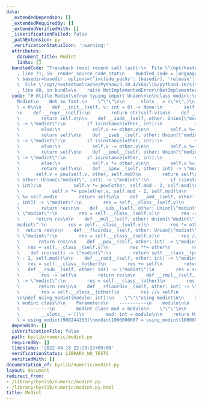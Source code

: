 ```yaml
---
data:
  _extendedDependsOn: []
  _extendedRequiredBy: []
  _extendedVerifiedWith: []
  _isVerificationFailed: false
  _pathExtension: py
  _verificationStatusIcon: ':warning:'
  attributes:
    document_title: Modint
    links: []
  bundledCode: "Traceback (most recent call last):\n  File \"/opt/hostedtoolcache/Python/3.10.4/x64/lib/python3.10/site-packages/onlinejudge_verify/documentation/build.py\"\
    , line 71, in _render_source_code_stat\n    bundled_code = language.bundle(stat.path,\
    \ basedir=basedir, options={'include_paths': [basedir], 'release': True}).decode()\n\
    \  File \"/opt/hostedtoolcache/Python/3.10.4/x64/lib/python3.10/site-packages/onlinejudge_verify/languages/python.py\"\
    , line 80, in bundle\n    raise NotImplementedError\nNotImplementedError\n"
  code: "# @title Modint\nfrom typing import Union\n\n\nclass modint:\n    \"\"\"\
    Modint\n    Not so fast.\n    \"\"\"\n\n    __slots__ = (\"v\",)\n    mod: int\
    \ = 0\n\n    def __init__(self, v: int = 0) -> None:\n        self.v = v % self.mod\n\
    \n    def __repr__(self):\n        return str(self.v)\n\n    def __index__(self):\n\
    \        return self.v\n\n    def __iadd__(self, other: Union[\"modint\", int])\
    \ -> \"modint\":\n        if isinstance(other, int):\n            self.v += other\n\
    \        else:\n            self.v += other.v\n\n        self.v %= self.mod\n\
    \        return self\n\n    def __isub__(self, other: Union[\"modint\", int])\
    \ -> \"modint\":\n        if isinstance(other, int):\n            self.v -= other\n\
    \        else:\n            self.v -= other.v\n\n        self.v %= self.mod\n\
    \        return self\n\n    def __imul__(self, other: Union[\"modint\", int])\
    \ -> \"modint\":\n        if isinstance(other, int):\n            self.v *= other\n\
    \        else:\n            self.v *= other.v\n\n        self.v %= self.mod\n\
    \        return self\n\n    def __ipow__(self, other: int) -> \"modint\":\n  \
    \      self.v = pow(self.v, other, self.mod)\n        return self\n\n    def __ifloordiv__(self,\
    \ other: Union[\"modint\", int]) -> \"modint\":\n        if isinstance(other,\
    \ int):\n            self.v *= pow(other, self.mod - 2, self.mod)\n        else:\n\
    \            self.v *= pow(other.v, self.mod - 2, self.mod)\n\n        self.v\
    \ %= self.mod\n        return self\n\n    def __add__(self, other: Union[\"modint\"\
    , int]) -> \"modint\":\n        res = self.__class__(self.v)\n        res += other\n\
    \        return res\n\n    def __sub__(self, other: Union[\"modint\", int]) ->\
    \ \"modint\":\n        res = self.__class__(self.v)\n        res -= other\n  \
    \      return res\n\n    def __mul__(self, other: Union[\"modint\", int]) -> \"\
    modint\":\n        res = self.__class__(self.v)\n        res *= other\n      \
    \  return res\n\n    def __floordiv__(self, other: Union[\"modint\", int]) ->\
    \ \"modint\":\n        res = self.__class__(self.v)\n        res //= other\n \
    \       return res\n\n    def __pow__(self, other: int) -> \"modint\":\n     \
    \   res = self.__class__(self.v)\n        res **= other\n        return res\n\n\
    \    def inv(self) -> \"modint\":\n        return self.__class__(pow(self.v, self.mod\
    \ - 2, self.mod))\n\n    def __radd__(self, other: int) -> \"modint\":\n     \
    \   res = self.__class__(other)\n        res += self\n        return res\n\n \
    \   def __rsub__(self, other: int) -> \"modint\":\n        res = self.__class__(other)\n\
    \        res -= self\n        return res\n\n    def __rmul__(self, other: int)\
    \ -> \"modint\":\n        res = self.__class__(other)\n        res *= self\n \
    \       return res\n\n    def __rfloordiv__(self, other: int) -> \"modint\":\n\
    \        res = self.__class__(other)\n        res //= self\n        return res\n\
    \n\ndef using_modint(modulo: int):\n    \"\"\"using modint\n\n    set modulo to\
    \ modint class\n\n    Parameters\n    ----------\n    modulo\n\n    Returns\n\
    \    -------\n        modint class mod = modulo\n    \"\"\"\n\n    class Mint(modint):\n\
    \        __slots__ = ()\n        mod: int = modulo\n\n    return Mint\n\n\nmodint998244353\
    \ = using_modint(998244353)\nmodint1000000007 = using_modint(1000000007)\n"
  dependsOn: []
  isVerificationFile: false
  path: byslib/numeric/modint.py
  requiredBy: []
  timestamp: '2022-04-18 22:29:22+09:00'
  verificationStatus: LIBRARY_NO_TESTS
  verifiedWith: []
documentation_of: byslib/numeric/modint.py
layout: document
redirect_from:
- /library/byslib/numeric/modint.py
- /library/byslib/numeric/modint.py.html
title: Modint
---
```

